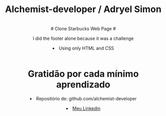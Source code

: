 <div align="center"> 

# Alchemist-developer / Adryel Simon #

</div>
<div align="center">
<br># Clone Starbucks Web Page #
<br>
<p>I did the footer alone because it was a challenge<p>

<li>Using only HTML and CSS</li></div>
<br><div align="center">

# Gratidão por cada mínimo aprendizado</div>

<div align="center">
<li>Repositório de: github.com/alchemist-developer
</li>

<a href="https://www.linkedin.com/in/adryelsimon"><li> Meu Linkedin</li></a></div>


